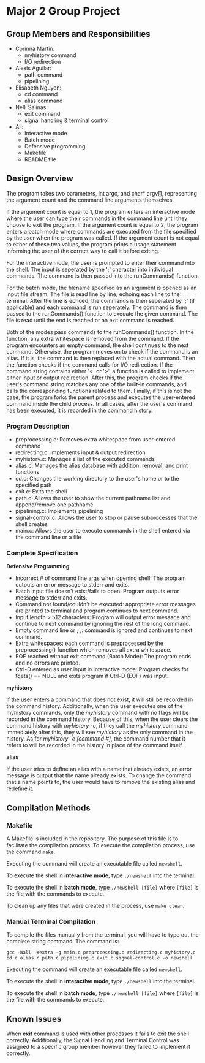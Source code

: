 # Major 2 Group Project

## Group Members and Responsibilities

- Corinna Martin: 
    - myhistory command
    - I/O redirection
- Alexis Aguilar: 
    - path command
    - pipelining
- Elisabeth Nguyen: 
    - cd command
    - alias command
- Nelli Salinas: 
    - exit command
    - signal handling & terminal control
- All: 
    - Interactive mode
    - Batch mode
    - Defensive programming
    - Makefile
    - README file

## Design Overview

The program takes two parameters, int argc, and char* argv[], representing the argument count and the command line arguments themselves. 

If the argument count is equal to 1, the program enters an interactive mode where the user can type their commands in the command line until they choose to exit the program. If the argument count is equal to 2, the program enters a batch mode where commands are executed from the file specified by the user when the program was called. If the argument count is not equal to either of these two values, the program prints a usage statement informing the user of the correct way to call it before exiting.

For the interactive mode, the user is prompted to enter their command into the shell. The input is seperated by the ';' character into individual commands. The command is then passed into the runCommands() function. 

For the batch mode, the filename specified as an argument is opened as an input file stream. The file is read line by line, echoing each line to the terminal. After the line is echoed, the commands is then seperated by ';' (if applicable) and each command is run seperately. The command is then passed to the runCommands() function to execute the given command. The file is read until the end is reached or an exit command is reached.

Both of the modes pass commands to the runCommands() function. In the function, any extra whitespace is removed from the command. If the program encounters an empty command, the shell continues to the next command. Otherwise, the program moves on to check if the command is an alias. If it is, the command is then replaced with the actual command. Then the function checks if the command calls for I/O redirection. If the command string contains either '<' or '>', a function is called to implement either input or output redirection. After this, the program checks if the user's command string matches any one of the built-in commands, and calls the corresponding functions related to them. Finally, if this is not the case, the program forks the parent process and executes the user-entered command inside the child process. In all cases, after the user's command has been executed, it is recorded in the command history.

### Program Description

- preprocessing.c: Removes extra whitespace from user-entered command
- redirecting.c: Implements input & output redirection
- myhistory.c: Manages a list of the executed commands
- alias.c: Manages the alias database with addition, removal, and print functions
- cd.c: Changes the working directory to the user's home or to the specified path
- exit.c: Exits the shell
- path.c: Allows the user to show the current pathname list and append/remove one pathname
- pipelining.c: Implements pipelining
- signal-control.c: Allows the user to stop or pause subprocesses that the shell creates
- main.c: Allows the user to execute commands in the shell entered via the command line or a file

### Complete Specification

**Defensive Programming**
- Incorrect # of command line args when opening shell: The program outputs an error message to stderr and exits.
- Batch input file doesn't exist/fails to open: Program outputs error message to stderr and exits.
- Command not found/couldn't be executed: appropriate error messages are printed to terminal and program continues to next command.
- Input length > 512 characters: Program will output error message and continue to next command by ignoring the rest of the long command.
- Empty command line or ;  ;: command is ignored and continues to next command.
- Extra whitespaces: each command is preprocessed by the preprocessing() function which removes all extra whitespace.
- EOF reached without exit command (Batch Mode): The program ends and no errors are printed.
- Ctrl-D entered as user input in interactive mode: Program checks for fgets() == NULL and exits program if Ctrl-D (EOF) was input.

**myhistory**

If the user enters a command that does not exist, it will still be recorded in the command history. Additionally, when the user executes one of the myhistory commands, only the _myhistory_ command with no flags will be recorded in the command history. Because of this, when the user clears the command history with _myhistory -c_, if they call the _myhistory_ command immediately after this, they will see _myhistory_ as the only command in the history. As for _myhistory -e [command #]_, the command number that it refers to will be recorded in the history in place of the command itself. 

**alias**

If the user tries to define an alias with a name that already exists, an error message is output that the name already exists. To change the command that a name points to, the user would have to remove the existing alias and redefine it.

## Compilation Methods

### Makefile

A Makefile is included in the repository. The purpose of this file is to facilitate the compilation process. To execute the compilation process, use the command `make`.

Executing the command will create an executable file called `newshell`.

To execute the shell in **interactive mode**, type `./newshell` into the terminal.

To execute the shell in **batch mode**, type `./newshell [file]` where `[file]` is the file with the commands to execute.

To clean up any files that were created in the process, use `make clean`.

### Manual Terminal Compilation

To compile the files manually from the terminal, you will have to type out the complete string command. The command is:

`gcc -Wall -Wextra -g main.c preprocessing.c redirecting.c myhistory.c cd.c alias.c path.c pipelining.c exit.c signal-control.c -o newshell`

Executing the command will create an executable file called `newshell`.

To execute the shell in **interactive mode**, type `./newshell` into the terminal.

To execute the shell in **batch mode**, type `./newshell [file]` where `[file]` is the file with the commands to execute.

## Known Issues

When **exit** command is used with other processes it fails to exit the shell correctly.
Additionally, the Signal Handling and Terminal Control was assigned to a specific group member however they failed to implement it correctly.
